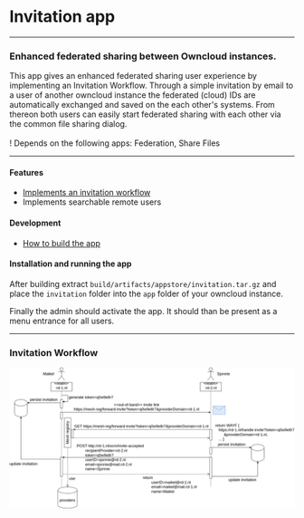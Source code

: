 # Invitation app

---
### Enhanced federated sharing between Owncloud instances.
This app gives an enhanced federated sharing user experience by implementing an Invitation Workflow. Through a simple invitation by email to a user of another owncloud instance the federated (cloud) IDs are automatically exchanged and saved on the each other's systems. From thereon both users can easily start federated sharing with each other via the common file sharing dialog.
<br>
<br>
! Depends on the following apps: Federation, Share Files

---

#### Features
* [Implements an invitation workflow](#invitation-workflow)
* Implements searchable remote users

#### Development
* [How to build the app](#build-the-app)

#### Installation and running the app
After building extract `build/artifacts/appstore/invitation.tar.gz` and place the `invitation` folder into the `app` folder of your owncloud instance.

Finally the admin should activate the app. It should than be present as a menu entrance for all users.

---
### Invitation Workflow
![Invitation Workflow](invitation-flow-user-info-exchange.png "Invitation Workflow") 
